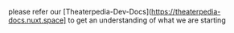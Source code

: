 please refer our [Theaterpedia-Dev-Docs](https://theaterpedia-docs.nuxt.space] to get an understanding of what we are starting
